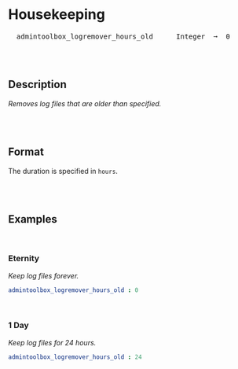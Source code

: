 
# Housekeeping

<kbd>  admintoolbox_logremover_hours_old  </kbd>  
<kbd>  Integer  ➞  0  </kbd>

<br>
<br>

## Description

*Removes log files that are older than specified.*

<br>
<br>

## Format

The duration is specified in `hours`.

<br>
<br>

## Examples

<br>

### Eternity

*Keep log files forever.*

```yaml
admintoolbox_logremover_hours_old : 0
```

<br>

### 1 Day

*Keep log files for 24 hours.*

```yaml
admintoolbox_logremover_hours_old : 24
```

<br>
